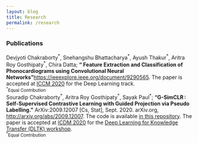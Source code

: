 ```yaml
---
layout: blog
title: Research
permalink: /research
---
```


<!-- Write the Post page here -->
<div class="main">
<div class="post-wrap archive">
    <h3>Publications</h3>
    <article class="archive-item">
       Devjyoti Chakraborty<sup>*</sup>, Snehangshu Bhattacharya<sup>*</sup>, Ayush Thakur<sup>*</sup>, Aritra Roy Gosthipaty<sup>*</sup>, Chira Datta; <strong>“
Feature Extraction and Classification of Phonocardiograms using Convolutional Neural Networks”</strong><a href="https://ieeexplore.ieee.org/document/9290565">https://ieeexplore.ieee.org/document/9290565</a>. The paper is accepted at <a href="https://www.icce2020.in/">ICCM 2020</a> for the Deep Learning track.<br>
       <small><sup>*</sup>Equal Contribution</small>
    </article>
    <article class="archive-item">
       Souradip Chakraborty<sup>*</sup>, Aritra Roy Gosthipaty<sup>*</sup>, Sayak Paul<sup>*</sup>; <strong>“G-SimCLR : Self-Supervised Contrastive Learning with Guided Projection via Pseudo Labelling.”</strong> ArXiv:2009.12007 [Cs, Stat], Sept. 2020. arXiv.org, <a href="http://arxiv.org/abs/2009.12007">http://arxiv.org/abs/2009.12007</a>. The code is available <a href="https://github.com/ariG23498/G-SimCLR">in this repository</a>. The paper is accepted at <a href="icdm2020.bigke.org">ICDM 2020</a> for the <a href="https://fuzhenzhuang.github.io/DLKT2020/index.html">Deep Learning for Knowledge Transfer (DLTK) workshop</a>.<br>
       <small><sup>*</sup>Equal Contribution</small>
    </article>
</div>
</div>
